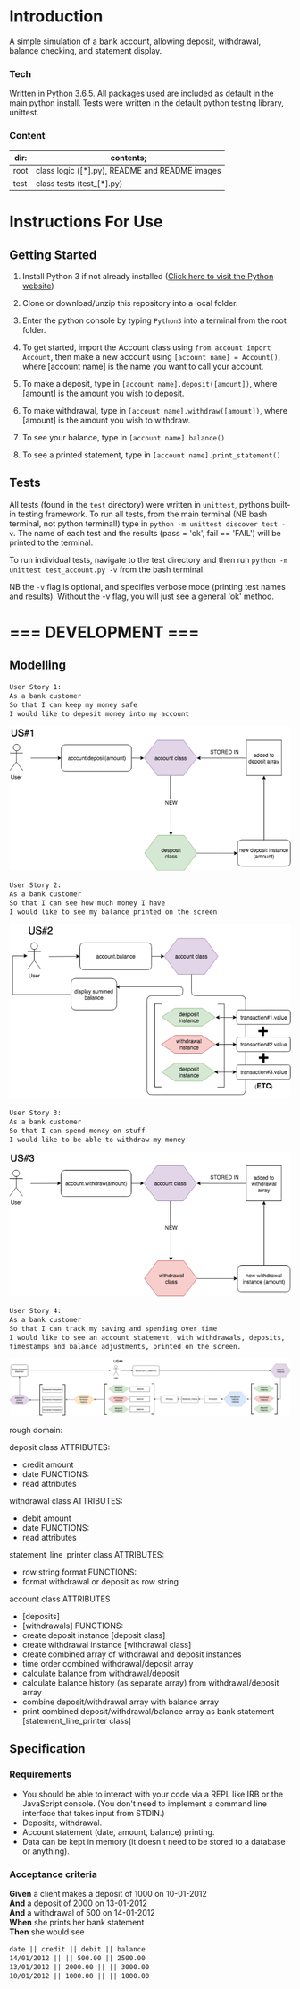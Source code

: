# Introduction

A simple simulation of a bank account, allowing deposit, withdrawal, balance
checking, and statement display.

### Tech

Written in Python 3.6.5. All packages used are included as default in the main
python install. Tests were written in the default python testing library,
unittest.

### Content

| dir: | contents; |
|--|--|
| root | class logic ([*].py), README and README images |
| test | class tests (test_[*].py) |

# Instructions For Use

## Getting Started

1. Install Python 3 if not already installed ([Click here to visit the Python website](https://www.python.org/downloads/))

2. Clone or download/unzip this repository into a local folder.

3. Enter the python console by typing `Python3` into a terminal from the root
folder.

4. To get started, import the Account class using `from account import Account`,
then make a new account using `[account name] = Account()`, where [account name]
is the name you want to call your account.

5. To make a deposit, type in `[account name].deposit([amount])`, where [amount]
is the amount you wish to deposit.

6. To make withdrawal, type in `[account name].withdraw([amount])`, where [amount]
is the amount you wish to withdraw.

7. To see your balance, type in `[account name].balance()`

8. To see a printed statement, type in `[account name].print_statement()`

## Tests

All tests (found in the `test` directory) were written in `unittest`, pythons
built-in testing framework. To run all tests, from the main terminal (NB bash terminal,
not python terminal!) type in `python -m unittest discover test -v`. The name of each test
and the results (pass = 'ok', fail == 'FAIL') will be printed to the terminal.

To run individual tests, navigate to the test directory and then run
`python -m unittest test_account.py -v` from the bash terminal.

NB the `-v` flag is optional, and specifies verbose mode (printing test names and
results). Without the -v flag, you will just see a general 'ok' method. 

# === DEVELOPMENT ===

## Modelling

```
User Story 1:
As a bank customer
So that I can keep my money safe
I would like to deposit money into my account
```
![img](bankTechTestUS1.png)

```
User Story 2:
As a bank customer
So that I can see how much money I have
I would like to see my balance printed on the screen
```
![img](bankTechTestUS2.png)

```
User Story 3:
As a bank customer
So that I can spend money on stuff
I would like to be able to withdraw my money
```
![img](bankTechTestUS3.png)

```
User Story 4:
As a bank customer
So that I can track my saving and spending over time
I would like to see an account statement, with withdrawals, deposits, timestamps and balance adjustments, printed on the screen.
```
![img](bankTechTestUS4.png)

rough domain:

deposit class
ATTRIBUTES:
- credit amount
- date
FUNCTIONS:
- read attributes

withdrawal class
ATTRIBUTES:
- debit amount
- date
FUNCTIONS:
- read attributes

statement_line_printer class
ATTRIBUTES:
- row string format
FUNCTIONS:
- format withdrawal or deposit as row string

account class
ATTRIBUTES
- [deposits]
- [withdrawals]
FUNCTIONS:
- create deposit instance [deposit class]
- create withdrawal instance [withdrawal class]
- create combined array of withdrawal and deposit instances
- time order combined withdrawal/deposit array
- calculate balance from withdrawal/deposit
- calculate balance history (as separate array) from withdrawal/deposit array
- combine deposit/withdrawal array with balance array
- print combined deposit/withdrawal/balance array as bank statement [statement_line_printer class]


## Specification

### Requirements

* You should be able to interact with your code via a REPL like IRB or the JavaScript console.  (You don't need to implement a command line interface that takes input from STDIN.)
* Deposits, withdrawal.
* Account statement (date, amount, balance) printing.
* Data can be kept in memory (it doesn't need to be stored to a database or anything).

### Acceptance criteria

**Given** a client makes a deposit of 1000 on 10-01-2012  
**And** a deposit of 2000 on 13-01-2012  
**And** a withdrawal of 500 on 14-01-2012  
**When** she prints her bank statement  
**Then** she would see

```
date || credit || debit || balance
14/01/2012 || || 500.00 || 2500.00
13/01/2012 || 2000.00 || || 3000.00
10/01/2012 || 1000.00 || || 1000.00
```
